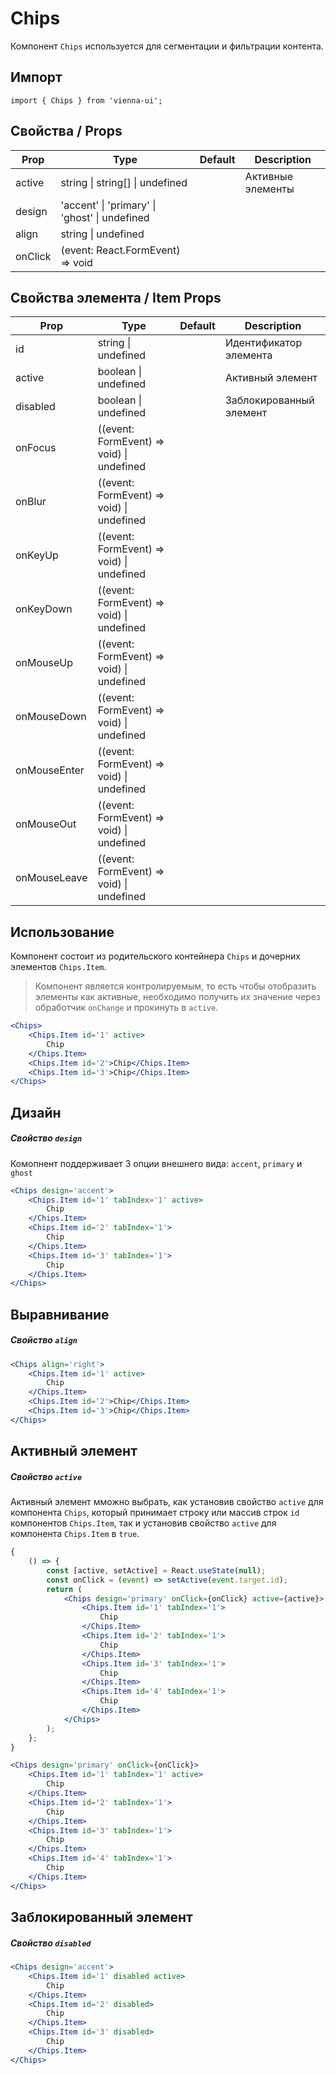 # Chips

Компонент `Chips` используется для сегментации и фильтрации контента.

## Импорт

```
import { Chips } from 'vienna-ui';
```

## Свойства / Props

| Prop    | Type                                          | Default   | Description       |
| ------- | --------------------------------------------- | --------- | ----------------- |
| active  | string \| string[] \| undefined               |     | Активные элементы |
| design  | 'accent' \| 'primary' \| 'ghost' \| undefined | |
| align   | string \| undefined                           |   |
| onClick | (event: React.FormEvent) => void              |      |

## Свойства элемента / Item Props

| Prop         | Type                                      | Default | Description             |
| ------------ | ----------------------------------------- | ------- | ----------------------- |
| id           | string \| undefined                       |    | Идентификатор элемента  |
| active       | boolean \| undefined                      |    | Активный элемент        |
| disabled     | boolean \| undefined                      |    | Заблокированный элемент |
| onFocus      | ((event: FormEvent) => void) \| undefined |    |
| onBlur       | ((event: FormEvent) => void) \| undefined |    |
| onKeyUp      | ((event: FormEvent) => void) \| undefined |    |
| onKeyDown    | ((event: FormEvent) => void) \| undefined |    |
| onMouseUp    | ((event: FormEvent) => void) \| undefined |    |
| onMouseDown  | ((event: FormEvent) => void) \| undefined |    |
| onMouseEnter | ((event: FormEvent) => void) \| undefined |    |
| onMouseOut   | ((event: FormEvent) => void) \| undefined |    |
| onMouseLeave | ((event: FormEvent) => void) \| undefined |    |

## Использование

Компонент состоит из родительского контейнера `Chips` и дочерних элементов `Chips.Item`.

> Компонент является контролируемым, то есть чтобы отобразить элементы как активные, необходимо получить их значение через обработчик `onChange` и прокинуть в `active`.

```jsx
<Chips>
    <Chips.Item id='1' active>
        Chip
    </Chips.Item>
    <Chips.Item id='2'>Chip</Chips.Item>
    <Chips.Item id='3'>Chip</Chips.Item>
</Chips>
```

## Дизайн

##### Свойство `design`

Комопнент поддерживает 3 опции внешнего вида: `accent`, `primary` и `ghost`

```jsx
<Chips design='accent'>
    <Chips.Item id='1' tabIndex='1' active>
        Chip
    </Chips.Item>
    <Chips.Item id='2' tabIndex='1'>
        Chip
    </Chips.Item>
    <Chips.Item id='3' tabIndex='1'>
        Chip
    </Chips.Item>
</Chips>
```

## Выравнивание

##### Свойство `align`

```jsx
<Chips align='right'>
    <Chips.Item id='1' active>
        Chip
    </Chips.Item>
    <Chips.Item id='2'>Chip</Chips.Item>
    <Chips.Item id='3'>Chip</Chips.Item>
</Chips>
```

## Активный элемент

##### Свойство `active`

Активный элемент мможно выбрать, как установив свойство `active` для компонента `Chips`, который принимает строку или массив строк `id` компонентов `Chips.Item`, так и установив свойство `active` для компонента `Chips.Item` в `true`.

```jsx
{
    () => {
        const [active, setActive] = React.useState(null);
        const onClick = (event) => setActive(event.target.id);
        return (
            <Chips design='primary' onClick={onClick} active={active}>
                <Chips.Item id='1' tabIndex='1'>
                    Chip
                </Chips.Item>
                <Chips.Item id='2' tabIndex='1'>
                    Chip
                </Chips.Item>
                <Chips.Item id='3' tabIndex='1'>
                    Chip
                </Chips.Item>
                <Chips.Item id='4' tabIndex='1'>
                    Chip
                </Chips.Item>
            </Chips>
        );
    };
}
```

```jsx
<Chips design='primary' onClick={onClick}>
    <Chips.Item id='1' tabIndex='1' active>
        Chip
    </Chips.Item>
    <Chips.Item id='2' tabIndex='1'>
        Chip
    </Chips.Item>
    <Chips.Item id='3' tabIndex='1'>
        Chip
    </Chips.Item>
    <Chips.Item id='4' tabIndex='1'>
        Chip
    </Chips.Item>
</Chips>
```

## Заблокированный элемент

##### Свойство `disabled`

```jsx
<Chips design='accent'>
    <Chips.Item id='1' disabled active>
        Chip
    </Chips.Item>
    <Chips.Item id='2' disabled>
        Chip
    </Chips.Item>
    <Chips.Item id='3' disabled>
        Chip
    </Chips.Item>
</Chips>
```
